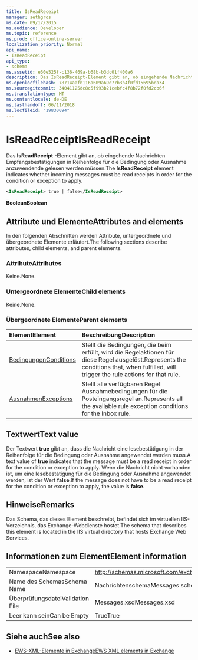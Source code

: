 ```yaml
---
title: IsReadReceipt
manager: sethgros
ms.date: 09/17/2015
ms.audience: Developer
ms.topic: reference
ms.prod: office-online-server
localization_priority: Normal
api_name:
- IsReadReceipt
api_type:
- schema
ms.assetid: e60e525f-c136-469a-b68b-b3dc01f400a6
description: Das IsReadReceipt-Element gibt an, ob eingehende Nachrichten Empfangsbestätigungen in Reihenfolge für die Bedingung oder Ausnahme anzuwendende gelesen werden müssen.
ms.openlocfilehash: 78714aafb116a609a69d77b3b4f0fd15695bda34
ms.sourcegitcommit: 34041125dc8c5f993b21cebfc4f8b72f0fd2cb6f
ms.translationtype: MT
ms.contentlocale: de-DE
ms.lasthandoff: 06/11/2018
ms.locfileid: "19830094"
---
```

# <a name="isreadreceipt"></a><span data-ttu-id="5732c-103">IsReadReceipt</span><span class="sxs-lookup"><span data-stu-id="5732c-103">IsReadReceipt</span></span>

<span data-ttu-id="5732c-104">Das **IsReadReceipt** -Element gibt an, ob eingehende Nachrichten Empfangsbestätigungen in Reihenfolge für die Bedingung oder Ausnahme anzuwendende gelesen werden müssen.</span><span class="sxs-lookup"><span data-stu-id="5732c-104">The **IsReadReceipt** element indicates whether incoming messages must be read receipts in order for the condition or exception to apply.</span></span> 
  
```XML
<IsReadReceipt> true | false</IsReadReceipt>
```

 <span data-ttu-id="5732c-105">**Boolean**</span><span class="sxs-lookup"><span data-stu-id="5732c-105">**Boolean**</span></span>
## <a name="attributes-and-elements"></a><span data-ttu-id="5732c-106">Attribute und Elemente</span><span class="sxs-lookup"><span data-stu-id="5732c-106">Attributes and elements</span></span>

<span data-ttu-id="5732c-107">In den folgenden Abschnitten werden Attribute, untergeordnete und übergeordnete Elemente erläutert.</span><span class="sxs-lookup"><span data-stu-id="5732c-107">The following sections describe attributes, child elements, and parent elements.</span></span>
  
### <a name="attributes"></a><span data-ttu-id="5732c-108">Attribute</span><span class="sxs-lookup"><span data-stu-id="5732c-108">Attributes</span></span>

<span data-ttu-id="5732c-109">Keine.</span><span class="sxs-lookup"><span data-stu-id="5732c-109">None.</span></span>
  
### <a name="child-elements"></a><span data-ttu-id="5732c-110">Untergeordnete Elemente</span><span class="sxs-lookup"><span data-stu-id="5732c-110">Child elements</span></span>

<span data-ttu-id="5732c-111">Keine.</span><span class="sxs-lookup"><span data-stu-id="5732c-111">None.</span></span>
  
### <a name="parent-elements"></a><span data-ttu-id="5732c-112">Übergeordnete Elemente</span><span class="sxs-lookup"><span data-stu-id="5732c-112">Parent elements</span></span>

|<span data-ttu-id="5732c-113">**Element**</span><span class="sxs-lookup"><span data-stu-id="5732c-113">**Element**</span></span>|<span data-ttu-id="5732c-114">**Beschreibung**</span><span class="sxs-lookup"><span data-stu-id="5732c-114">**Description**</span></span>|
|:-----|:-----|
|[<span data-ttu-id="5732c-115">Bedingungen</span><span class="sxs-lookup"><span data-stu-id="5732c-115">Conditions</span></span>](conditions.md) <br/> |<span data-ttu-id="5732c-116">Stellt die Bedingungen, die beim erfüllt, wird die Regelaktionen für diese Regel ausgelöst.</span><span class="sxs-lookup"><span data-stu-id="5732c-116">Represents the conditions that, when fulfilled, will trigger the rule actions for that rule.</span></span>  <br/> |
|[<span data-ttu-id="5732c-117">Ausnahmen</span><span class="sxs-lookup"><span data-stu-id="5732c-117">Exceptions</span></span>](exceptions.md) <br/> |<span data-ttu-id="5732c-118">Stellt alle verfügbaren Regel Ausnahmebedingungen für die Posteingangsregel an.</span><span class="sxs-lookup"><span data-stu-id="5732c-118">Represents all the available rule exception conditions for the Inbox rule.</span></span>  <br/> |
   
## <a name="text-value"></a><span data-ttu-id="5732c-119">Textwert</span><span class="sxs-lookup"><span data-stu-id="5732c-119">Text value</span></span>

<span data-ttu-id="5732c-120">Der Textwert **true** gibt an, dass die Nachricht eine lesebestätigung in der Reihenfolge für die Bedingung oder Ausnahme angewendet werden muss.</span><span class="sxs-lookup"><span data-stu-id="5732c-120">A text value of **true** indicates that the message must be a read receipt in order for the condition or exception to apply.</span></span> <span data-ttu-id="5732c-121">Wenn die Nachricht nicht vorhanden ist, um eine lesebestätigung für die Bedingung oder Ausnahme angewendet werden, ist der Wert **false**.</span><span class="sxs-lookup"><span data-stu-id="5732c-121">If the message does not have to be a read receipt for the condition or exception to apply, the value is **false**.</span></span>
  
## <a name="remarks"></a><span data-ttu-id="5732c-122">Hinweise</span><span class="sxs-lookup"><span data-stu-id="5732c-122">Remarks</span></span>

<span data-ttu-id="5732c-123">Das Schema, das dieses Element beschreibt, befindet sich im virtuellen IIS-Verzeichnis, das Exchange-Webdienste hostet.</span><span class="sxs-lookup"><span data-stu-id="5732c-123">The schema that describes this element is located in the IIS virtual directory that hosts Exchange Web Services.</span></span>
  
## <a name="element-information"></a><span data-ttu-id="5732c-124">Informationen zum Element</span><span class="sxs-lookup"><span data-stu-id="5732c-124">Element information</span></span>

|||
|:-----|:-----|
|<span data-ttu-id="5732c-125">Namespace</span><span class="sxs-lookup"><span data-stu-id="5732c-125">Namespace</span></span>  <br/> |http://schemas.microsoft.com/exchange/services/2006/messages  <br/> |
|<span data-ttu-id="5732c-126">Name des Schemas</span><span class="sxs-lookup"><span data-stu-id="5732c-126">Schema Name</span></span>  <br/> |<span data-ttu-id="5732c-127">Nachrichtenschema</span><span class="sxs-lookup"><span data-stu-id="5732c-127">Messages schema</span></span>  <br/> |
|<span data-ttu-id="5732c-128">Überprüfungsdatei</span><span class="sxs-lookup"><span data-stu-id="5732c-128">Validation File</span></span>  <br/> |<span data-ttu-id="5732c-129">Messages.xsd</span><span class="sxs-lookup"><span data-stu-id="5732c-129">Messages.xsd</span></span>  <br/> |
|<span data-ttu-id="5732c-130">Leer kann sein</span><span class="sxs-lookup"><span data-stu-id="5732c-130">Can be Empty</span></span>  <br/> |<span data-ttu-id="5732c-131">True</span><span class="sxs-lookup"><span data-stu-id="5732c-131">True</span></span>  <br/> |
   
## <a name="see-also"></a><span data-ttu-id="5732c-132">Siehe auch</span><span class="sxs-lookup"><span data-stu-id="5732c-132">See also</span></span>



- [<span data-ttu-id="5732c-133">EWS-XML-Elemente in Exchange</span><span class="sxs-lookup"><span data-stu-id="5732c-133">EWS XML elements in Exchange</span></span>](ews-xml-elements-in-exchange.md)

